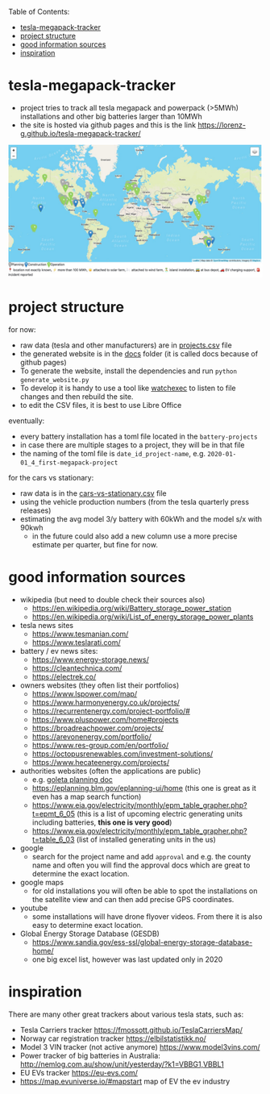Table of Contents:
- [tesla-megapack-tracker](#tesla-megapack-tracker)
- [project structure](#project-structure)
- [good information sources](#good-information-sources)
- [inspiration](#inspiration)




# tesla-megapack-tracker

- project tries to track all tesla megapack and powerpack (>5MWh) installations and other big batteries larger than 10MWh
- the site is hosted via github pages and this is the link https://lorenz-g.github.io/tesla-megapack-tracker/

![map of image](./docs/pics/og-image.jpg)

# project structure

for now:
- raw data (tesla and other manufacturers) are in [projects.csv](./projects.csv) file
- the generated website is in the [docs](./docs) folder (it is called docs because of github pages)
- To generate the website, install the dependencies and run `python generate_website.py`
- To develop it is handy to use a tool like [watchexec](https://watchexec.github.io/downloads/) to listen to file changes and then rebuild the site. 
- to edit the CSV files, it is best to use Libre Office

eventually:
- every battery installation has a toml file located in the `battery-projects`
- in case there are multiple stages to a project, they will be in that file
- the naming of the toml file is `date_id_project-name`, e.g. `2020-01-01_4_first-megapack-project`

for the cars vs stationary:
- raw data is in the [cars-vs-stationary.csv](./cars-vs-stationary.csv) file
- using the vehicle production numbers (from the tesla quarterly press releases)
- estimating the avg model 3/y battery with 60kWh and the model s/x with 90kwh
  - in the future could also add a new column use a more precise estimate per quarter, but fine for now.

# good information sources

- wikipedia (but need to double check their sources also)
  - https://en.wikipedia.org/wiki/Battery_storage_power_station
  - https://en.wikipedia.org/wiki/List_of_energy_storage_power_plants
- tesla news sites
  - https://www.tesmanian.com/
  - https://www.teslarati.com/
- battery / ev news sites:
  - https://www.energy-storage.news/
  - https://cleantechnica.com/
  - https://electrek.co/
- owners websites (they often list their portfolios)
  - https://www.lspower.com/map/
  - https://www.harmonyenergy.co.uk/projects/ 
  - https://recurrentenergy.com/project-portfolio/# 
  - https://www.pluspower.com/home#projects
  - https://broadreachpower.com/projects/
  - https://arevonenergy.com/portfolio/
  - https://www.res-group.com/en/portfolio/
  - https://octopusrenewables.com/investment-solutions/
  - https://www.hecateenergy.com/projects/
- authorities websites (often the applications are public)
  - e.g. [goleta planning doc](https://www.cityofgoleta.org/city-hall/planning-and-environmental-review/ceqa-review/cortona-battery-storage-project)
  - https://eplanning.blm.gov/eplanning-ui/home (this one is great as it even has a map search function)
  - https://www.eia.gov/electricity/monthly/epm_table_grapher.php?t=epmt_6_05 (this is a list of upcoming electric generating units including batteries, **this one is very good**)
  - https://www.eia.gov/electricity/monthly/epm_table_grapher.php?t=table_6_03 (list of installed generating units in the us)
- google 
  - search for the project name and add `approval` and e.g. the county name and often you will find the approval docs which are great to determine the exact location. 
- google maps
  - for old installations you will often be able to spot the installations on the satellite view and can then add precise GPS coordinates. 
- youtube
  - some installations will have drone flyover videos. From there it is also easy to determine exact location. 
- Global Energy Storage Database (GESDB)
  - https://www.sandia.gov/ess-ssl/global-energy-storage-database-home/
  - one big excel list, however was last updated only in 2020

# inspiration

There are many other great trackers about various tesla stats, such as:
  - Tesla Carriers tracker https://fmossott.github.io/TeslaCarriersMap/
  - Norway car registration tracker https://elbilstatistikk.no/
  - Model 3 VIN tracker (not active anymore) https://www.model3vins.com/ 
  - Power tracker of big batteries in Australia: http://nemlog.com.au/show/unit/yesterday/?k1=VBBG1,VBBL1 
  - EU EVs tracker https://eu-evs.com/ 
  - https://map.evuniverse.io/#mapstart map of EV the ev industry 
